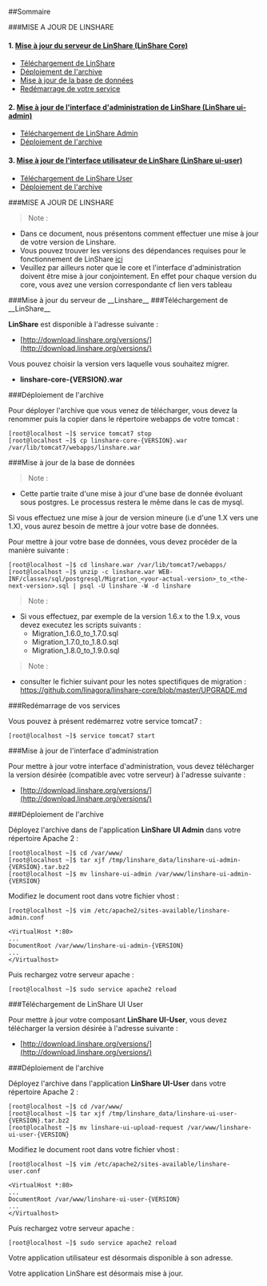 ##Sommaire

###MISE A JOUR DE LINSHARE

#### 1. [Mise à jour du serveur de LinShare (LinShare Core)](#upgradecore)
   * [Téléchargement de LinShare](#dlLinhsare)
   * [Déploiement de l'archive](#deploy)
   * [Mise à jour de la base de données](#bdd)
   * [Redémarrage de votre service](#restart)

#### 2. [Mise à jour de l'interface d'administration de LinShare (LinShare ui-admin)](#upgradeadmin)
   * [Téléchargement de LinShare Admin](#dlLinhsareadmin)
   * [Déploiement de l'archive](#deployadmin)

#### 3. [Mise à jour de l'interface utilisateur de LinShare (LinShare ui-user)](#upgradeuser)
   * [Téléchargement de LinShare User](#dlLinshareuser)
   * [Déploiement de l'archive](#deployur)


###MISE A JOUR DE LINSHARE

> Note :

 - Dans ce document, nous présentons comment effectuer une mise à jour de votre version de Linshare.
 - Vous pouvez trouver les versions des dépendances requises pour le fonctionnement de LinShare [ici](../installation/requirements.md)
 - Veuillez par ailleurs noter que le core et l'interface d'administration doivent être mise à jour conjointement. En effet pour chaque version du core, vous avez une version correspondante cf lien vers tableau
 
<a name="upgradecore">
###Mise à jour du serveur de __Linshare__
</a>

<a name="dlLinshare">
###Téléchargement de __LinShare__
</a>

__LinShare__ est disponible à l'adresse suivante :

  * [http://download.linshare.org/versions/](http://download.linshare.org/versions/)

Vous pouvez choisir la version vers laquelle vous souhaitez migrer.

  * __linshare-core-{VERSION}.war__

<a name="deploy">
###Déploiement de l'archive
</a>

Pour déployer l'archive que vous venez de télécharger, vous devez la renommer puis la copier dans le répertoire webapps de votre tomcat :

```
[root@localhost ~]$ service tomcat7 stop
[root@localhost ~]$ cp linshare-core-{VERSION}.war /var/lib/tomcat7/webapps/linshare.war
```

<a name="bdd">
###Mise à jour de la base de données
</a>

> Note :

  - Cette partie traite d'une mise à jour d'une base de donnée évoluant sous postgres. Le processus restera le même dans le cas de mysql.

Si vous effectuez une mise à jour de version mineure (i.e d'une 1.X vers une 1.X), vous aurez besoin de mettre à jour votre base de données.

Pour mettre à jour votre base de données, vous devez procéder de la manière suivante :

```
[root@localhost ~]$ cd linshare.war /var/lib/tomcat7/webapps/
[root@localhost ~]$ unzip -c linshare.war WEB-INF/classes/sql/postgresql/Migration_<your-actual-version>_to_<the-next-version>.sql | psql -U linshare -W -d linshare
```

> Note :

  - Si vous effectuez, par exemple de la version 1.6.x to the 1.9.x, vous devez executez les scripts suivants :
    * Migration_1.6.0_to_1.7.0.sql
    * Migration_1.7.0_to_1.8.0.sql
    * Migration_1.8.0_to_1.9.0.sql

> Note :
  - consulter le fichier suivant pour les notes spectifiques de migration : https://github.com/linagora/linshare-core/blob/master/UPGRADE.md

<a name="restart">
###Redémarrage de vos services
</a>

Vous pouvez à présent redémarrez votre service tomcat7 :

`[root@localhost ~]$ service tomcat7 start`

<a name="upgradeadmin">
###Mise à jour de l'interface d'administration
</a>

Pour mettre à jour votre interface d'administration, vous devez télécharger la version désirée (compatible avec votre serveur) à l'adresse suivante :

  * [http://download.linshare.org/versions/](http://download.linshare.org/versions/)

<a name="deployadmin">
###Déploiement de l'archive
</a>

Déployez l'archive dans de l'application __LinShare UI Admin__ dans votre répertoire Apache 2 :

```
[root@localhost ~]$ cd /var/www/
[root@localhost ~]$ tar xjf /tmp/linshare_data/linshare-ui-admin-{VERSION}.tar.bz2
[root@localhost ~]$ mv linshare-ui-admin /var/www/linshare-ui-admin-{VERSION}
```
Modifiez le document root dans votre fichier vhost :

```
[root@localhost ~]$ vim /etc/apache2/sites-available/linshare-admin.conf

<VirtualHost *:80>
...
DocumentRoot /var/www/linshare-ui-admin-{VERSION}
...
</Virtualhost>
```

Puis rechargez votre serveur apache :

`[root@localhost ~]$ sudo service apache2 reload`


<a name="dlLinshareuser">
###Téléchargement de LinShare UI User
</a>

Pour mettre à jour votre composant __LinShare UI-User__, vous devez télécharger la version désirée à l'adresse suivante :

  * [http://download.linshare.org/versions/](http://download.linshare.org/versions/)

<a name="deployuser">
###Déploiement de l'archive
</a>

Déployez l'archive dans l'application __LinShare UI-User__ dans votre répertoire Apache 2 :

```
[root@localhost ~]$ cd /var/www/
[root@localhost ~]$ tar xjf /tmp/linshare_data/linshare-ui-user-{VERSION}.tar.bz2
[root@localhost ~]$ mv linshare-ui-upload-request /var/www/linshare-ui-user-{VERSION}
```
Modifiez le document root dans votre fichier vhost :

```
[root@localhost ~]$ vim /etc/apache2/sites-available/linshare-user.conf

<VirtualHost *:80>
...
DocumentRoot /var/www/linshare-ui-user-{VERSION}
...
</Virtualhost>
```
Puis rechargez votre serveur apache :

`[root@localhost ~]$ sudo service apache2 reload`

Votre application utilisateur est désormais disponible à son adresse.

Votre application LinShare est désormais mise à jour.
